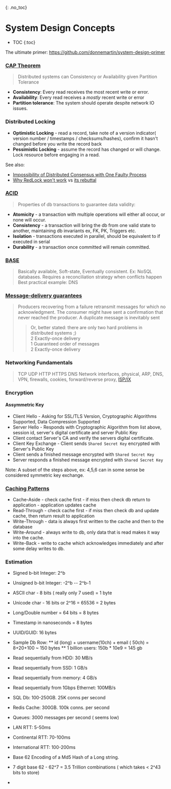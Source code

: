 {: .no_toc}
# System Design Concepts

- TOC
{:toc}

The ultimate primer: https://github.com/donnemartin/system-design-primer  

### [CAP Theorem](https://en.wikipedia.org/wiki/CAP_theorem)

> Distributed systems can Consistency or Availability given Partition Tolerance

* **Consistency**: Every read receives the most recent write or error. 
* **Availability**: Every read receives a *mostly* recent write or error
* **Partition tolerance**: The system should operate despite network IO issues.

### Distributed Locking

* **Optimistic Locking** - read a record, take note of a version indicator( version number / timestamps / 
  checksums/hashes), confirm it hasn't changed before you write the record back
* **Pessimistic Locking** - assume the record has changed or will change. Lock resource before engaging in a read.

See also:
* [Impossibility of Distributed Consensus with One Faulty Process](https://www.the-paper-trail.org/post/2008-08-13-a-brief-tour-of-flp-impossibility)
* [Why RedLock won't work](https://martin.kleppmann.com/2016/02/08/how-to-do-distributed-locking.html) vs
[its rebuttal](http://antirez.com/news/101)

### [ACID](https://en.wikipedia.org/wiki/ACID)

> Properties of db transactions to guarantee data validity:
* **Atomicity**   - a transaction with multiple operations will either all occur, or none will occur.
* **Consistency** - a transaction will bring the db from one valid state to another, maintaining db invariants ex, FK, PK, Triggers etc.
* **Isolation**   - transactions executed in parallel, should be equivalent to if executed in serial
* **Durability**  - a transaction once committed will remain committed. 

### [BASE](https://en.wikipedia.org/wiki/Eventual_consistency)
> Basically available, Soft-state, Eventually consistent. Ex: NoSQL databases. 
> Requires a reconciliation strategy when conflicts happen
> Best practical example: DNS

### [Message-delivery guarantees](https://blog.bulloak.io/post/20200917-the-impossibility-of-exactly-once/)

> Producers recovering from a failure retransmit messages for which no acknowledgment. 
> The consumer might have sent a confirmation that never reached the producer. 
> A duplicate message is inevitably sent
>> Or, better stated: there are only two hard problems in distributed systems ;) <BR>
>> 2 Exactly-once delivery <BR>
>> 1 Guaranteed order of messages <BR> 
>> 2 Exactly-once delivery <BR>

### Networking Fundamentals

> TCP
> UDP
> HTTP
> HTTPS
> DNS
> Network interfaces, physical, ARP, DNS, VPN, firewalls, cookies, forward/reverse proxy, 
> [ISP/IX](https://en.wikipedia.org/wiki/Internet_exchange_point)

### Encryption

#### Assymmetric Key

* Client Hello - Asking for SSL/TLS Version, Cryptographic Algorithms Supported, Data Compression Supported
* Server Hello - Responds with Cryptographic Algorithm from list above, session id, server's digital certificate and server Public Key
* Client contact Server's CA and verify the servers digital certificate. 
* Client Key Exchange - Client sends `Shared Secret Key` encrypted with Server's Public Key
* Client sends a finished message encrypted with `Shared Secret Key`
* Server responds a finished message encrypted with `Shared Secret Key`
   
Note: A subset of the steps above, ex: 4,5,6 can in some sense be considered symmetric key exchange. 

### [Caching Patterns](https://codeahoy.com/2017/08/11/caching-strategies-and-how-to-choose-the-right-one/)

* Cache-Aside - check cache first - if miss then check db return to application - application updates cache
* Read-Through - check cache first - if miss then check db and update cache, then return result to application
* Write-Through - data is always first written to the cache and then to the database
* Write-Around - always write to db, only  data that is read makes it way into the cache.  
* Write-Back - write to cache which acknowledges immediately and after some delay writes to db.

### Estimation

* Signed b-bit Integer: 2^b
* Unsigned b-bit Integer: -2^b -- 2^b-1
* ASCII char - 8 bits ( really only 7 used) = 1 byte 
* Unicode char - 16 bits or 2^16 = 65536 = 2 bytes
* Long/Double number = 64 bits = 8 bytes
* Timestamp in nanoseconds = 8 bytes  
* UUID/GUID: 16 bytes  
* Sample Db Row:
** id (long) + username(10ch) + email ( 50ch) = 8+20+100  ~ 150 bytes
** 1 billion users: 150b * 10e9 = 145 gb
  
* Read sequentially from HDD: 30 MB/s
* Read sequentially from SSD: 1 GB/s
* Read sequentially from memory: 4 GB/s
* Read sequentially from 1Gbps Ethernet: 100MB/s

* SQL Db: 100-250GB. 25K conns per second
* Redis Cache: 300GB. 100k conns. per second
* Queues: 3000 messages per second ( seems low)

* LAN RTT: 5-50ms
* Continental RTT: 70-100ms
* International RTT: 100-200ms

* Base 62 Encoding of a Md5 Hash of a Long string.
* 7 digit base 62 - 62^7 = 3.5 Trillion combinations ( which takes < 2^43 bits to store)
*
